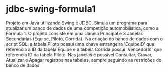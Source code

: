 # jdbc-swing-formula1

Projeto em Java utilizando Swing e JDBC.
Simula um programa para atualizar um banco de dados de uma competição automobilística, como a Formula 1.
O projeto consiste em uma Janela Principal e 3 Janelas Secundárias (Equipe, Piloto, Corrida).
Na criação do banco de dados com o script SQL, a tabela Piloto possui uma chave estrangeira 'EquipeID' que referencia a ID da tabela Equipe e a tabela Corrida possui 'VencedorId' que referencia ID na tabela Piloto.
Nas janelas é possível Consultar, Gravar, Atualizar e Apagar registros nas tabelas, sempre seguindo as restrições do banco de dados.
